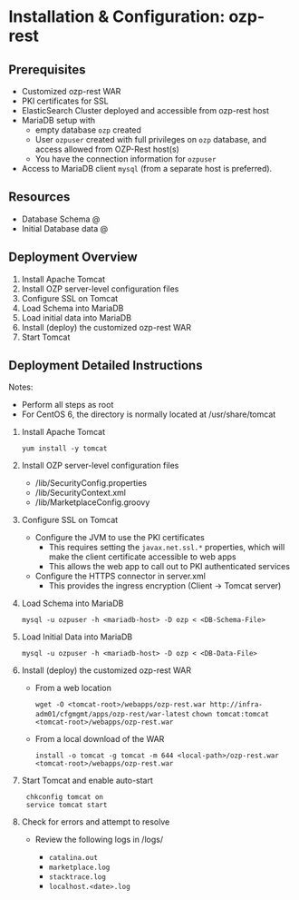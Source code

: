# Installation & Configuration: ozp-rest #

## Prerequisites ##
* Customized ozp-rest WAR
* PKI certificates for SSL
* ElasticSearch Cluster deployed and accessible from ozp-rest host
* MariaDB setup with
    * empty database `ozp` created
    * User `ozpuser` created with full privileges on `ozp` database, and access allowed from OZP-Rest host(s)
    * You have the connection information for `ozpuser`
* Access to MariaDB client `mysql` (from a separate host is preferred).
	
## Resources ##

* Database Schema @ <TBD>
* Initial Database data @ <TBD>

## Deployment Overview ##

1. Install Apache Tomcat
2. Install OZP server-level configuration files
3. Configure SSL on Tomcat
4. Load Schema into MariaDB
5. Load initial data into MariaDB
6. Install (deploy) the customized ozp-rest WAR
7. Start Tomcat


## Deployment Detailed Instructions ##

Notes:
 - Perform all steps as root
 - For CentOS 6, the <tomcat-root> directory is normally located at /usr/share/tomcat


1. Install Apache Tomcat

	`yum install -y tomcat`

2. Install OZP server-level configuration files
    * <tomcat-root>/lib/SecurityConfig.properties
	* <tomcat-root>/lib/SecurityContext.xml
	* <tomcat-root>/lib/MarketplaceConfig.groovy
	
3. Configure SSL on Tomcat

    * Configure the JVM to use the PKI certificates 
	  * This requires setting the `javax.net.ssl.*` properties, which will make
		the client certificate accessible to web apps
	  * This allows the web app to call out to PKI authenticated services
	* Configure the HTTPS connector in server.xml
	  * This provides the ingress encryption (Client -> Tomcat server)

4. Load Schema into MariaDB

	`mysql -u ozpuser -h <mariadb-host> -D ozp < <DB-Schema-File>`


5. Load Initial Data into MariaDB

	`mysql -u ozpuser -h <mariadb-host> -D ozp < <DB-Data-File>`

6. Install (deploy) the customized ozp-rest WAR
    * From a web location

		`wget -O <tomcat-root>/webapps/ozp-rest.war http://infra-adm01/cfgmgmt/apps/ozp-rest/war-latest`
        `chown tomcat:tomcat <tomcat-root>/webapps/ozp-rest.war`
    * From a local download of the WAR

        `install -o tomcat -g tomcat -m 644 <local-path>/ozp-rest.war <tomcat-root>/webapps/ozp-rest.war`

7. Start Tomcat and enable auto-start

        chkconfig tomcat on
        service tomcat start

8. Check for errors and attempt to resolve

    * Review the following logs in <tomcat-root>/logs/
        * `catalina.out`
	    * `marketplace.log`
		* `stacktrace.log`
		* `localhost.<date>.log`

